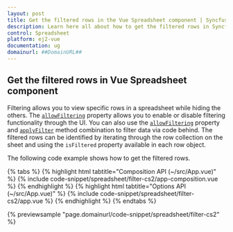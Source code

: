 ```yaml
---
layout: post
title: Get the filtered rows in the Vue Spreadsheet component | Syncfusion
description: Learn here all about how to get the filtered rows in Syncfusion Vue Spreadsheet component of Syncfusion Essential JS 2 and more. 
control: Spreadsheet 
platform: ej2-vue
documentation: ug
domainurl: ##DomainURL##
---
```


## Get the filtered rows in Vue Spreadsheet component

Filtering allows you to view specific rows in a spreadsheet while hiding the others. The [`allowFiltering`](https://ej2.syncfusion.com/vue/documentation/api/spreadsheet/#allowfiltering) property allows you to enable or disable filtering functionality through the UI. You can also use the [`allowFiltering`](https://ej2.syncfusion.com/vue/documentation/api/spreadsheet/#allowfiltering) property and [`applyFilter`](https://ej2.syncfusion.com/vue/documentation/api/spreadsheet/#applyfilter) method combination to filter data via code behind. The filtered rows can be identified by iterating through the row collection on the sheet and using the `isFiltered` property available in each row object.

The following code example shows how to get the filtered rows.

{% tabs %}
{% highlight html tabtitle="Composition API (~/src/App.vue)" %}
{% include code-snippet/spreadsheet/filter-cs2/app-composition.vue %}
{% endhighlight %}
{% highlight html tabtitle="Options API (~/src/App.vue)" %}
{% include code-snippet/spreadsheet/filter-cs2/app.vue %}
{% endhighlight %}
{% endtabs %}
        
{% previewsample "page.domainurl/code-snippet/spreadsheet/filter-cs2" %}